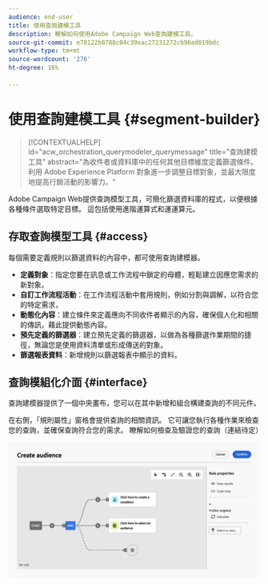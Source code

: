 ```yaml
---
audience: end-user
title: 使用查詢建模工具
description: 瞭解如何使用Adobe Campaign Web查詢建模工具。
source-git-commit: e78122b0788c04c39eac27231272cb96ad019bdc
workflow-type: tm+mt
source-wordcount: '276'
ht-degree: 16%

---
```


# 使用查詢建模工具 {#segment-builder}


>[!CONTEXTUALHELP]
>id="acw_orchestration_querymodeler_querymessage"
>title="查詢建模工具"
>abstract="為收件者或資料庫中的任何其他目標維度定義篩選條件。利用 Adobe Experience Platform 對象進一步調整目標對象，並最大限度地提高行銷活動的影響力。"

Adobe Campaign Web提供查詢模型工具，可簡化篩選資料庫的程式，以便根據各種條件選取特定目標。 這包括使用進階運算式和運運算元。

## 存取查詢模型工具 {#access}

每個需要定義規則以篩選資料的內容中，都可使用查詢建模器。

* **定義對象**：指定您要在訊息或工作流程中鎖定的母體，輕鬆建立因應您需求的新對象。
* **自訂工作流程活動**：在工作流程活動中套用規則，例如分割與調解，以符合您的特定需求，
* **動態化內容**：建立條件來定義應向不同收件者顯示的內容，確保個人化和相關的傳訊，藉此提供動態內容。
* **預先定義的篩選器**：建立預先定義的篩選器，以做為各種篩選作業期間的捷徑，無論您是使用資料清單或形成傳送的對象。
* **篩選報表資料**：新增規則以篩選報表中顯示的資料。

## 查詢模組化介面 {#interface}

查詢建模器提供了一個中央畫布，您可以在其中新增和組合構建查詢的不同元件。

在右側，「規則屬性」窗格會提供查詢的相關資訊。 它可讓您執行各種作業來檢查您的查詢，並確保查詢符合您的需求。 瞭解如何檢查及驗證您的查詢（連結待定）

![](assets/query-interface.png)
